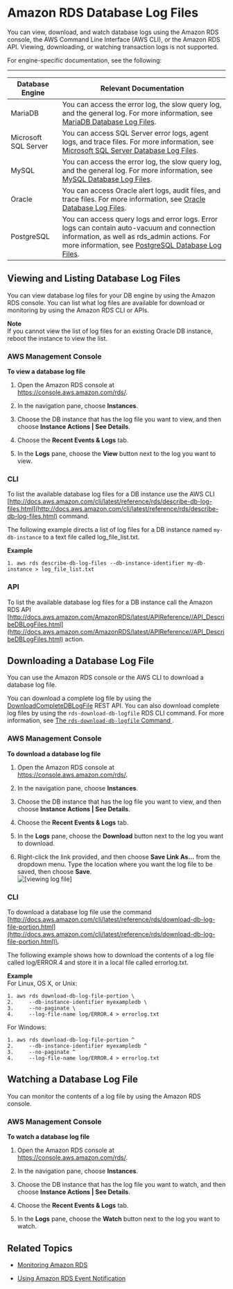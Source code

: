 # Amazon RDS Database Log Files<a name="USER_LogAccess"></a>

You can view, download, and watch database logs using the Amazon RDS console, the AWS Command Line Interface \(AWS CLI\), or the Amazon RDS API\. Viewing, downloading, or watching transaction logs is not supported\. 

For engine\-specific documentation, see the following: 


****  

| Database Engine | Relevant Documentation | 
| --- | --- | 
|  MariaDB  |  You can access the error log, the slow query log, and the general log\. For more information, see [MariaDB Database Log Files](USER_LogAccess.Concepts.MariaDB.md)\.  | 
|  Microsoft SQL Server  |  You can access SQL Server error logs, agent logs, and trace files\. For more information, see [Microsoft SQL Server Database Log Files](USER_LogAccess.Concepts.SQLServer.md)\.  | 
|  MySQL  |  You can access the error log, the slow query log, and the general log\. For more information, see [MySQL Database Log Files](USER_LogAccess.Concepts.MySQL.md)\.  | 
|  Oracle  |  You can access Oracle alert logs, audit files, and trace files\. For more information, see [Oracle Database Log Files](USER_LogAccess.Concepts.Oracle.md)\.  | 
|  PostgreSQL  |  You can access query logs and error logs\. Error logs can contain auto\-vacuum and connection information, as well as rds\_admin actions\. For more information, see [PostgreSQL Database Log Files](USER_LogAccess.Concepts.PostgreSQL.md)\.  | 

## Viewing and Listing Database Log Files<a name="USER_LogAccess.Procedural.Viewing"></a>

You can view database log files for your DB engine by using the Amazon RDS console\. You can list what log files are available for download or monitoring by using the Amazon RDS CLI or APIs\. 

**Note**  
 If you cannot view the list of log files for an existing Oracle DB instance, reboot the instance to view the list\. 

### AWS Management Console<a name="USER_LogAccess.CON"></a>

**To view a database log file**

1. Open the Amazon RDS console at [https://console\.aws\.amazon\.com/rds/](https://console.aws.amazon.com/rds/)\.

1. In the navigation pane, choose **Instances**\.

1. Choose the DB instance that has the log file you want to view, and then choose **Instance Actions | See Details**\. 

1.  Choose the **Recent Events & Logs** tab\. 

1. In the **Logs** pane, choose the **View** button next to the log you want to view\.

### CLI<a name="USER_LogAccess.CLI"></a>

To list the available database log files for a DB instance use the AWS CLI [http://docs.aws.amazon.com/cli/latest/reference/rds/describe-db-log-files.html](http://docs.aws.amazon.com/cli/latest/reference/rds/describe-db-log-files.html) command\.

The following example directs a list of log files for a DB instance named `my-db-instance` to a text file called log\_file\_list\.txt\.

**Example**  

```
1. aws rds describe-db-log-files --db-instance-identifier my-db-instance > log_file_list.txt
```

### API<a name="USER_LogAccess.API"></a>

To list the available database log files for a DB instance call the Amazon RDS API [http://docs.aws.amazon.com/AmazonRDS/latest/APIReference//API_DescribeDBLogFiles.html](http://docs.aws.amazon.com/AmazonRDS/latest/APIReference//API_DescribeDBLogFiles.html) action\.

## Downloading a Database Log File<a name="USER_LogAccess.Procedural.Downloading"></a>

You can use the Amazon RDS console or the AWS CLI to download a database log file\. 

You can download a complete log file by using the [DownloadCompleteDBLogFile](RESTReference.md#RESTReference.DownloadCompleteDBLogFile) REST API\. You can also download complete log files by using the `rds-download-db-logfile` RDS CLI command\. For more information, see [ The `rds-download-db-logfile` Command ](RESTReference.md#RESTReference.DownloadCompleteDBLogFile.CLIversion)\. 

### AWS Management Console<a name="USER_LogAccess.Procedural.Downloading.CON"></a>

**To download a database log file**

1. Open the Amazon RDS console at [https://console\.aws\.amazon\.com/rds/](https://console.aws.amazon.com/rds/)\.

1. In the navigation pane, choose **Instances**\.

1. Choose the DB instance that has the log file you want to view, and then choose **Instance Actions | See Details**\. 

1. Choose the **Recent Events & Logs** tab\. 

1. In the **Logs** pane, choose the **Download** button next to the log you want to download\.

1. Right\-click the link provided, and then choose **Save Link As\.\.\.** from the dropdown menu\. Type the location where you want the log file to be saved, then choose **Save**\.  
![\[viewing log file\]](http://docs.aws.amazon.com/AmazonRDS/latest/UserGuide/images/log_download2.png)

### CLI<a name="USER_LogAccess.Procedural.Downloading.CLI"></a>

To download a database log file use the command [http://docs.aws.amazon.com/cli/latest/reference/rds/download-db-log-file-portion.html](http://docs.aws.amazon.com/cli/latest/reference/rds/download-db-log-file-portion.html)\.

The following example shows how to download the contents of a log file called log/ERROR\.4 and store it in a local file called errorlog\.txt\. 

**Example**  
For Linux, OS X, or Unix:  

```
1. aws rds download-db-log-file-portion \
2.     --db-instance-identifier myexampledb \
3.     --no-paginate \
4.     --log-file-name log/ERROR.4 > errorlog.txt
```
For Windows:  

```
1. aws rds download-db-log-file-portion ^
2.     --db-instance-identifier myexampledb ^
3.     --no-paginate ^
4.     --log-file-name log/ERROR.4 > errorlog.txt
```

## Watching a Database Log File<a name="USER_LogAccess.Procedural.Watching"></a>

You can monitor the contents of a log file by using the Amazon RDS console\.

### AWS Management Console<a name="USER_LogAccess.Procedural.Watching.CON"></a>

**To watch a database log file**

1. Open the Amazon RDS console at [https://console\.aws\.amazon\.com/rds/](https://console.aws.amazon.com/rds/)\.

1. In the navigation pane, choose **Instances**\.

1. Choose the DB instance that has the log file you want to watch, and then choose **Instance Actions | See Details**\. 

1.  Choose the **Recent Events & Logs** tab\. 

1. In the **Logs** pane, choose the **Watch** button next to the log you want to watch\.

## Related Topics<a name="USER_LogAccess.related"></a>

+ [Monitoring Amazon RDS](CHAP_Monitoring.md)

+ [Using Amazon RDS Event Notification](USER_Events.md)
